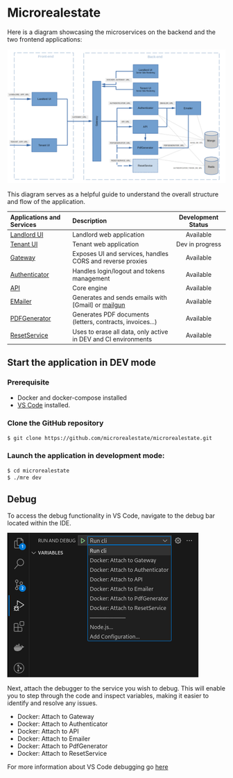 # Microrealestate

Here is a diagram showcasing the microservices on the backend and the two frontend applications:

[<img src="./pictures/overview.png" alt="drawing" width="770"/>](./pictures/overview.png)

This diagram serves as a helpful guide to understand the overall structure and flow of the application.

| Applications and Services                  | Description                                                                    | Development Status |
| :----------------------------------------- | :----------------------------------------------------------------------------- | :----------------: |
| [Landlord UI](../webapps/landlord)         | Landlord web application                                                       |     Available      |
| [Tenant UI](../webapps/tenant)             | Tenant web application                                                         |  Dev in progress   |
| [Gateway](../services/gateway)             | Exposes UI and services, handles CORS and reverse proxies                      |     Available      |
| [Authenticator](../services/authenticator) | Handles login/logout and tokens management                                     |     Available      |
| [API](../services/api)                     | Core engine                                                                    |     Available      |
| [EMailer](../services/emailer)             | Generates and sends emails with [Gmail] or [mailgun](https://www.mailgun.com/) |     Available      |
| [PDFGenerator](../services/pdfgenerator)   | Generates PDF documents (letters, contracts, invoices...)                      |     Available      |
| [ResetService](../services/resetservice)   | Uses to erase all data, only active in DEV and CI environments                 |     Available      |

## Start the application in DEV mode

### Prerequisite

- Docker and docker-compose installed
- [VS Code](https://code.visualstudio.com/) installed.

### Clone the GitHub repository

```shell
$ git clone https://github.com/microrealestate/microrealestate.git
```

### Launch the application in development mode:

```shell
$ cd microrealestate
$ ./mre dev
```

## Debug

To access the debug functionality in VS Code, navigate to the debug bar located within the IDE.

![Activity Bar](./pictures/vscode-debugbar.png)

Next, attach the debugger to the service you wish to debug. This will enable you to step through the code and inspect variables, making it easier to identify and resolve any issues.

- Docker: Attach to Gateway
- Docker: Attach to Authenticator
- Docker: Attach to API
- Docker: Attach to Emailer
- Docker: Attach to PdfGenerator
- Docker: Attach to ResetService

For more information about VS Code debugging go [here](https://code.visualstudio.com/Docs/editor/debugging#_debug-actions)
